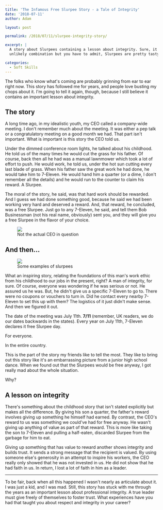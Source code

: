 ```yaml
---
title: 'The Infamous Free Slurpee Story - a Tale of Integrity'
date: '2018-07-11'
author: Adam

layout: post

permalink: /2018/07/11/slurpee-integrity-story/

excerpt: |
  A story about Slurpees containing a lesson about integrity. Sure, it's an
  unlikely combination but you have to admit, Slurpees are pretty tasty.

categories:
  - Soft Skills
---
```

The folks who know what's coming are probably grinning from ear to ear right
now. This story has followed me for years, and people love busting my chops
about it. I'm going to tell it again, though, because I still believe it
contains an important lesson about integrity.

## The story

<!-- Row for picture beside text -->
<div class="row">

<!-- Text -->
<div class="col-sm-12 col-md-7 col-lg-8" markdown="1">
A long time ago, in my idealistic youth, my CEO called a company-wide meeting. I
don't remember much about the meeting. It was either a pep talk or a
congratulatory meeting on a good month we had. That part isn't important. What
is important is this story the CEO told us.

Under the dimmed conference room lights, he talked about his childhood. He told
us of the many times he would cut the grass for his father. Of course, back then
all he had was a manual lawnmower which took a lot of effort to push. He would
work, he told us, under the hot sun cutting every last blade of grass. When his
father saw the great work he had done, he would take him to 7-Eleven. He would
hand him a quarter (or a dime, I don't remember all the details) and he would
run to the counter to claim his reward. A Slurpee.

The moral of the story, he said, was that hard work should be rewarded. And I
guess we had done something good, because he said we had been working very hard
and deserved a reward. And, that reward, he concluded, was a free Slurpee. Just
go to any 7-Eleven, he said, and tell them Bob Businessman (not his real name,
obviously) sent you, and they will give you a free Slurpee in the flavor of your
choice.
</div>

<!-- Picture beside text -->
<div class="d-none d-md-block col-md-5 col-lg-4">
<figure class="figure text-center d-block">
<img
  src="{{ '/assets/img/2017/man-speaker.jpg' | relative_url }}"
  class="img-fluid figure-img"
/>
<figcaption class="figure-caption">Not the actual CEO in question</figcaption>
</figure>
</div>

</div>

## And then...

<!-- Row for picture beside text -->
<div class="row">

<!-- Picture beside text -->
<div class="d-none d-md-block col-md-5 col-lg-4" markdown="1">
<figure class="figure text-center d-block">
<img
  src="{{ '/assets/img/2017/slurpee2.jpg' | relative_url }}"
  class="img-fluid figure-img"
/>
<figcaption class="figure-caption">Some examples of slurpees</figcaption>
</figure>
</div>

<!-- Text -->
<div class="col-sm-12 col-md-7 col-lg-8" markdown="1">
What an inspiring story, relating the foundations of this man's work ethic from
his childhood to our jobs in the present, right? A man of integrity, for sure.
Of course, everyone was wondering if he was serious or not. He assured us he
was. But, he didn't give us a specific 7-Eleven to go to. There were no coupons
or vouchers to turn in. Did he contact every nearby 7-Eleven to set this up with
them? The logistics of it just didn't make sense. And then we figured it out.
</div>

</div>

The date of the meeting was July 11th. __7/11__ (remember, UK readers, we do our
dates backwards in the states). Every year on July 11th, 7-Eleven declares it
free Slurpee day.

For everyone.

In the entire country.

This is the part of the story my friends like to tell the most. They like to
bring out this story like it's an embarrassing picture from a junior high school
dance. When we found out that the Slurpees would be free anyway, I got really
mad about the whole situation.

Why?

## A lesson on integrity

There's something about the childhood story that isn't stated explicitly but
makes all the difference. By giving his son a quarter, the father's reward
involves giving up something he himself had earned. By contrast, the CEO's
reward to us was something we could've had for free anyway. He wasn't giving up
anything of value as part of that reward. This is more like taking the son to
7-Eleven and pulling a half-eaten, discarded Slurpee from the garbage for him to
eat.

Giving up something that has value to reward another shows integrity and builds
trust. It sends a strong message that the recipient is valued. By using someone
else's generosity in an attempt to inspire his workers, the CEO really only
showed that he was not invested in us. He did not show that he had faith in us.
In return, I lost a lot of faith in him as a leader.

---

To be fair, back when all this happened I wasn't nearly as articulate about it.
I was just a kid, and I was mad. Still, this story has stuck with me through the
years as an important lesson about professional integrity. A true leader must
give freely of themselves to foster trust. What experiences have you had that
taught you about respect and integrity in your career?
